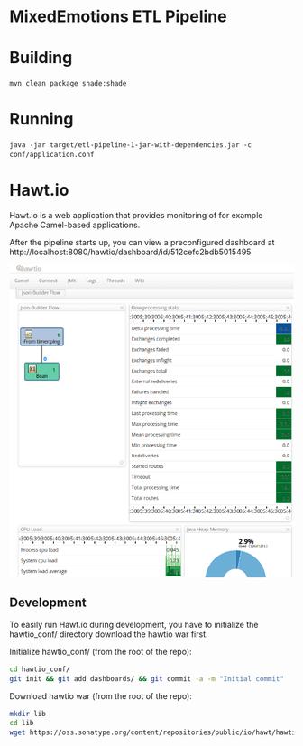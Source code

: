 # MixedEmotions ETL Pipeline

# Building
`mvn clean package shade:shade`

# Running
`java -jar target/etl-pipeline-1-jar-with-dependencies.jar -c conf/application.conf`


# Hawt.io
Hawt.io is a web application that provides monitoring of for example Apache Camel-based applications.

After the pipeline starts up, you can view a preconfigured dashboard at http://localhost:8080/hawtio/dashboard/id/512cefc2bdb5015495

![Hawt.io dashboard screenshot](docs/img/hawtio.png)

## Development
To easily run Hawt.io during development, you have to initialize the hawtio_conf/ directory download the hawtio war first.

Initialize hawtio_conf/ (from the root of the repo):

```bash
cd hawtio_conf/
git init && git add dashboards/ && git commit -a -m "Initial commit"
```

Download hawtio war (from the root of the repo):

```bash
mkdir lib
cd lib
wget https://oss.sonatype.org/content/repositories/public/io/hawt/hawtio-default/1.4.52/hawtio-default-1.4.52.war
```
